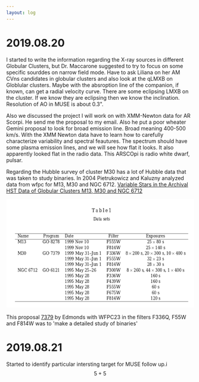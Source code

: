 ```yaml
---
layout: log
---
```


# 2019.08.20

I started to write the information regarding the X-ray sources in different Globular Clusters, but Dr. Maccarone suggested to try to focus on some specific sourddes on narrow field mode. Have to ask Liliana on her AM CVns candidates in globular clusters and also look at the qLMXB on Globlular clusters. Maybe with the absroption line of the companion, if known, can get a radial velocity curve. There are some eclipsing LMXB on the cluster. If we know they are eclipsing then we know the inclination. Resolution of AO in MUSE is about 0.3".


Also we discussed the project I will work on with XMM-Newton data for AR Scorpi. He send me the proposal to my email. Also he put a poor wheater Gemini proposal to look for broad emission line. Broad meaning 400-500 km/s. With the XMM Newton data have to learn how to carefully characterize variability and spectral feautures. The spectrum should have some plasma emission lines, and we will see how flat it looks. It also apparently looked flat in the radio data. This ARSCOpi is radio white dwarf, pulsar.


Regarding the Hubble survey of cluster M30 has a lot of Hubble data that was taken to study binaries. In 2004 Pietrukowicz and Kaluzny analyzed data from wfpc for M13, M30 and NGC 6712. [Variable Stars in the Archival HST Data of Globular Clusters M13, M30 and NGC 6712](https://arxiv.org/abs/astro-ph/0403716)


![](assets/tablem30hst.png)


This proposal [7379](https://archive.stsci.edu/proposal_search.php?mission=hst&id=7379) by Edmonds with WFPC23 in the filters F336Q, F55W and F814W  was to 'make a detailed study of binaries'

 
# 2019.08.21

Started to identify particular intersting target for MUSE follow up.i $$ 5+5 $$
